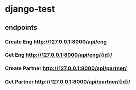 # django-test

## endpoints
### Create Eng http://127.0.0.1:8000/api/eng
### Get Eng http://127.0.0.1:8000/api/eng/{id}/
### Create Partner http://127.0.0.1:8000/api/partner/
### Get Partner http://127.0.0.1:8000/api/partner/{id}/
